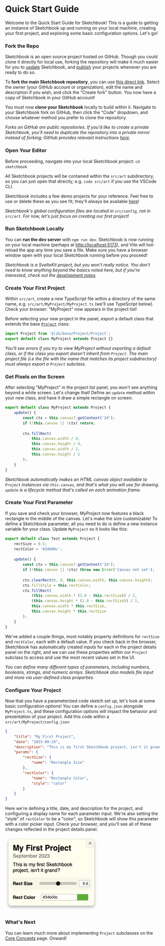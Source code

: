 # Quick Start Guide

Welcome to the Quick Start Guide for Sketchbook! This is a guide to getting an instance of Sketchbook up and running on your local machine, creating your first project, and exploring some basic configuration options. Let's go!

### Fork the Repo

Sketchbook is an open source project hosted on GitHub. Though you could clone it directly for local use, forking the repository will make it much easier for you to [update](updating.md) Sketchbook, and [publish](deploying.md) your projects whenever you are ready to do so.

To **fork the main Sketchbook repository**, you can use [this direct link](https://github.com/flatpickles/sketchbook/fork). Select the owner (your GitHub account or organization), edit the name and description if you wish, and click the "Create fork" button. You now have a copy of Sketchbook in your GitHub account!

You must now **clone your Sketchbook** locally to build within it. Navigate to your Sketchbook fork on GitHub, then click the "Code" dropdown, and choose whatever method you prefer to clone the repository.

_Forks on GitHub are public repositories. If you'd like to create a private Sketchbook, you'll need to duplicate the repository into a private mirror instead of forking; GitHub provides relevant instructions [here](https://docs.github.com/en/repositories/creating-and-managing-repositories/duplicating-a-repository)._

### Open Your Editor

Before proceeding, navigate into your local Sketchbook project: `cd sketchbook`

All Sketchbook projects will be contained within the `src/art` subdirectory, so you can just open that directly, e.g. `code src/art` if you use the VSCode CLI.

Sketchbook includes a few demo projects for your reference. Feel free to use or delete these as you see fit; they'll always be available [here](https://github.com/Longitude-Studio/sketchbook/tree/main/src/art)!

_Sketchbook's global configuration files are located in `src/config`, not in `src/art`. For now, let's just focus on creating our first project!_

### Run Sketchbook Locally

You can **run the dev server** with `npm run dev`. Sketchbook is now running on your local machine (perhaps at [http://localhost:5173](http://localhost:5173)), and Vite will hot-reload the app any time you save a file. Make sure you have a browser window open with your local Sketchbook running before you proceed!

_Sketchbook is a SvelteKit project, but you won't really notice. You don't need to know anything beyond the basics noted here, but if you're interested, check out the [development notes](dev-notes.md)._

### Create Your First Project

Within `src/art`, create a new TypeScript file within a directory of the same name, e.g. `src/art/MyProject/MyProject.ts` (we'll use TypeScript below). Check your browser: "MyProject" now appears in the project list!

Before selecting your new project in the panel, export a default class that extends the base [`Project`](https://github.com/flatpickles/sketchbook/blob/main/src/lib/base/Project/Project.ts) class:

```ts
import Project from '$lib/base/Project/Project';
export default class MyProject extends Project {}
```

_You'll see errors if you try to view MyProject without exporting a default class, or if the class you export doesn't inherit from `Project`. The main project file (i.e the file with the name that matches its project subdirectory) must always export a `Project` subclass._

### Get Pixels on the Screen

After selecting "MyProject" in the project list panel, you won't see anything beyond a white screen. Let's change that! Define an `update` method within your new class, and have it draw a simple rectangle on screen:

```ts
export default class MyProject extends Project {
    update() {
        const ctx = this.canvas?.getContext('2d');
        if (!this.canvas || !ctx) return;

        ctx.fillRect(
            this.canvas.width / 4,
            this.canvas.height / 4,
            this.canvas.width / 2,
            this.canvas.height / 2
        );
    }
}
```

_Sketchbook automatically makes an HTML canvas object available to `Project` instances via `this.canvas`, and that's what you will use for drawing. `update` is a lifecycle method that's called on each animation frame._

### Create Your First Parameter

If you save and check your browser, MyProject now features a black rectangle in the middle of the canvas. Let's make the size customizable! To define a Sketchbook parameter, all you need to do is define a new instance variable for your class. Update `MyProject` so it looks like this:

```ts
export default class Test extends Project {
    rectSize = 0.5;
    rectColor = '#34b00c';

    update() {
        const ctx = this.canvas?.getContext('2d');
        if (!this.canvas || !ctx) throw new Error('Canvas not set');

        ctx.clearRect(0, 0, this.canvas.width, this.canvas.height);
        ctx.fillStyle = this.rectColor;
        ctx.fillRect(
            (this.canvas.width * (1.0 - this.rectSize)) / 2,
            (this.canvas.height * (1.0 - this.rectSize)) / 2,
            this.canvas.width * this.rectSize,
            this.canvas.height * this.rectSize
        );
    }
}
```

We've added a couple things, most notably property definitions for `rectSize` and `rectColor`, each with a default value. If you check back in the browser, Sketchbook has automatically created inputs for each in the project details panel on the right, and we can use these properties within our `Project` subclass to access and use the most recent values set in the UI.

_You can define many different types of parameters, including numbers, booleans, strings, and numeric arrays. Sketchbook also models file input and more via user-defined class properties._

### Configure Your Project

Now that you have a parameterized code sketch set up, let's look at some basic configuration options! You can define a `config.json` alongside `MyProject.ts`, and these configuration options will impact the behavior and presentation of your project. Add this code within a `src/art/MyProject/config.json`:

```json
{
    "title": "My First Project",
    "date": "2023-09-19",
    "description": "This is my first Sketchbook project, isn't it grand?",
    "params": {
        "rectSize": {
            "name": "Rectangle Size"
        },
        "rectColor": {
            "name": "Rectangle Color",
            "style": "color"
        }
    }
}
```

Here we're defining a title, date, and description for the project, and configuring a display name for each parameter input. We're also setting the "style" of `rectColor` to be a "color", so Sketchbook will show this parameter with a color picker input. Check your browser, and you'll see all of these changes reflected in the project details panel.

<img src="media/myproject-details.png" style="width: 300px" />

### What's Next

You can learn much more about implementing `Project` subclasses on the [Core Concepts](core-concepts.md) page. Onward!
